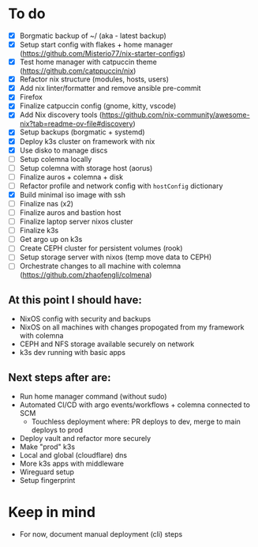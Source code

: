 # To do
 - [x] Borgmatic backup of ~/ (aka - latest backup)
 - [x] Setup start config with flakes + home manager (https://github.com/Misterio77/nix-starter-configs)
 - [x] Test home manager with catpuccin theme (https://github.com/catppuccin/nix)
 - [x] Refactor nix structure (modules, hosts, users)
 - [x] Add nix linter/formatter and remove ansible pre-commit
 - [x] Firefox
 - [x] Finalize catpuccin config (gnome, kitty, vscode)
 - [x] Add Nix discovery tools (https://github.com/nix-community/awesome-nix?tab=readme-ov-file#discovery)
 - [x] Setup backups (borgmatic + systemd)
 - [x] Deploy k3s cluster on framework with nix
 - [x] Use disko to manage discs
 - [ ] Setup colemna locally
 - [ ] Setup colemna with storage host (aorus)
 - [ ] Finalize auros + colemna + disk
 - [ ] Refactor profile and network config with `hostConfig` dictionary
 - [x] Build minimal iso image with ssh
 - [ ] Finalize nas (x2)
 - [ ] Finalize auros and bastion host
 - [ ] Finalize laptop server nixos cluster
 - [ ] Finalize k3s
 - [ ] Get argo up on k3s
 - [ ] Create CEPH cluster for persistent volumes (rook)
 - [ ] Setup storage server with nixos (temp move data to CEPH)
 - [ ] Orchestrate changes to all machine with colemna (https://github.com/zhaofengli/colmena)

## At this point I should have:
- NixOS config with security and backups
- NixOS on all machines with changes propogated from my framework with colemna
- CEPH and NFS storage available securely on network
- k3s dev running with basic apps

## Next steps after are:
- Run home manager command (without sudo)
- Automated CI/CD with argo events/workflows + colemna connected to SCM
    - Touchless deployment where: PR deploys to dev, merge to main deploys to prod
- Deploy vault and refactor more securely
- Make "prod" k3s
- Local and global (cloudflare) dns
- More k3s apps with middleware
- Wireguard setup
- Setup fingerprint

# Keep in mind
- For now, document manual deployment (cli) steps
